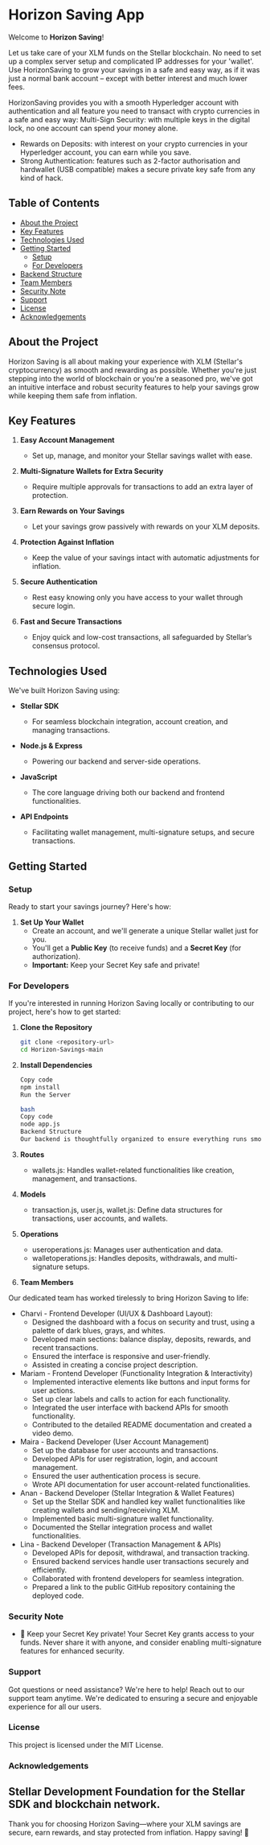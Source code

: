# Horizon Saving App

 Welcome to **Horizon Saving**! 
 
 Let us take care of your XLM funds on the Stellar blockchain. 
 No need to set up a complex server setup and complicated IP addresses for your 'wallet'. Use HorizonSaving to grow your savings in a safe and easy way, as if it was just a normal bank account – except with better interest and much lower fees. 
 
 HorizonSaving provides you with a smooth Hyperledger account with authentication and all feature you need to transact with crypto currencies in a safe and easy way: Multi-Sign Security: with multiple keys in the digital lock, no one account can spend your money alone. 
 
 - Rewards on Deposits: with interest on your crypto currencies in your Hyperledger account, you can earn while you save. 
 - Strong Authentication: features such as 2-factor authorisation and hardwallet (USB compatible) makes a secure private key safe from any kind of hack.
 
## Table of Contents

- [About the Project](#about-the-project)
- [Key Features](#key-features)
- [Technologies Used](#technologies-used)
- [Getting Started](#getting-started)
  - [Setup](#setup)
  - [For Developers](#for-developers)
- [Backend Structure](#backend-structure)
- [Team Members](#team-members)
- [Security Note](#security-note)
- [Support](#support)
- [License](#license)
- [Acknowledgements](#acknowledgements)

## About the Project

Horizon Saving is all about making your experience with XLM (Stellar's cryptocurrency) as smooth and rewarding as possible. Whether you're just stepping into the world of blockchain or you're a seasoned pro, we've got an intuitive interface and robust security features to help your savings grow while keeping them safe from inflation.

## Key Features

1. **Easy Account Management**
   - Set up, manage, and monitor your Stellar savings wallet with ease.

2. **Multi-Signature Wallets for Extra Security**
   - Require multiple approvals for transactions to add an extra layer of protection.

3. **Earn Rewards on Your Savings**
   - Let your savings grow passively with rewards on your XLM deposits.

4. **Protection Against Inflation**
   - Keep the value of your savings intact with automatic adjustments for inflation.

5. **Secure Authentication**
   - Rest easy knowing only you have access to your wallet through secure login.

6. **Fast and Secure Transactions**
   - Enjoy quick and low-cost transactions, all safeguarded by Stellar’s consensus protocol.

## Technologies Used

We've built Horizon Saving using:

- **Stellar SDK**
  - For seamless blockchain integration, account creation, and managing transactions.

- **Node.js & Express**
  - Powering our backend and server-side operations.

- **JavaScript**
  - The core language driving both our backend and frontend functionalities.

- **API Endpoints**
  - Facilitating wallet management, multi-signature setups, and secure transactions.

## Getting Started

### Setup

Ready to start your savings journey? Here's how:

1. **Set Up Your Wallet**
   - Create an account, and we'll generate a unique Stellar wallet just for you.
   - You'll get a **Public Key** (to receive funds) and a **Secret Key** (for authorization).
   - **Important:** Keep your Secret Key safe and private!

### For Developers

If you're interested in running Horizon Saving locally or contributing to our project, here's how to get started:

1. **Clone the Repository**

   ```bash
   git clone <repository-url>
   cd Horizon-Savings-main
2. **Install Dependencies**

   ```bash
   Copy code
   npm install
   Run the Server

   bash
   Copy code
   node app.js
   Backend Structure
   Our backend is thoughtfully organized to ensure everything runs smoothly:

3. **Routes**

   - wallets.js: Handles wallet-related functionalities like creation, management, and transactions.

4. **Models**
   - transaction.js, user.js, wallet.js: Define data structures for transactions, user accounts, and wallets.

5. **Operations**
   - useroperations.js: Manages user authentication and data.
   - walletoperations.js: Handles deposits, withdrawals, and multi-signature setups.
6. **Team Members**

Our dedicated team has worked tirelessly to bring Horizon Saving to life:

   - Charvi - Frontend Developer (UI/UX & Dashboard Layout):
      - Designed the dashboard with a focus on security and trust, using a palette of dark blues, grays, and whites.
      - Developed main sections: balance display, deposits, rewards, and recent transactions.
      - Ensured the interface is responsive and user-friendly.
      - Assisted in creating a concise project description.
   - Mariam - Frontend Developer (Functionality Integration & Interactivity)
      - Implemented interactive elements like buttons and input forms for user actions.
      - Set up clear labels and calls to action for each functionality.
      - Integrated the user interface with backend APIs for smooth functionality.
      - Contributed to the detailed README documentation and created a video demo.
   - Maira - Backend Developer (User Account Management)
      - Set up the database for user accounts and transactions.
      - Developed APIs for user registration, login, and account management.
      - Ensured the user authentication process is secure.
      - Wrote API documentation for user account-related functionalities.
   - Anan - Backend Developer (Stellar Integration & Wallet Features)
      - Set up the Stellar SDK and handled key wallet functionalities like creating wallets and sending/receiving XLM.
      - Implemented basic multi-signature wallet functionality.
      - Documented the Stellar integration process and wallet functionalities.
   - Lina - Backend Developer (Transaction Management & APIs)
      - Developed APIs for deposit, withdrawal, and transaction tracking.
      - Ensured backend services handle user transactions securely and efficiently.
      - Collaborated with frontend developers for seamless integration.
      - Prepared a link to the public GitHub repository containing the deployed code.

### Security Note

   - 🚨 Keep your Secret Key private!
   Your Secret Key grants access to your funds. Never share it with anyone, and consider enabling multi-signature features for enhanced security.

### Support
Got questions or need assistance? We're here to help! Reach out to our support team anytime. We're dedicated to ensuring a secure and enjoyable experience for all our users.

### License
This project is licensed under the MIT License.

### Acknowledgements
Stellar Development Foundation for the Stellar SDK and blockchain network.
---
Thank you for choosing Horizon Saving—where your XLM savings are secure, earn rewards, and stay protected from inflation. Happy saving! 🎉
